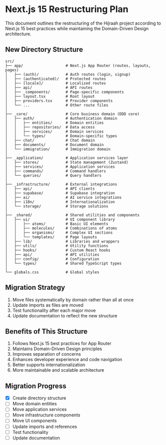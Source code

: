 # Next.js 15 Restructuring Plan

This document outlines the restructuring of the Hijraah project according to Next.js 15 best practices while maintaining the Domain-Driven Design architecture.

## New Directory Structure

```
src/
├── app/                   # Next.js App Router (routes, layouts, pages)
│   ├── (auth)/            # Auth routes (login, signup)
│   ├── (authenticated)/   # Protected routes
│   ├── [locale]/          # Localized routes
│   ├── api/               # API routes
│   ├── _components/       # Page-specific components
│   ├── layout.tsx         # Root layout
│   ├── providers.tsx      # Provider components
│   └── ...                # Other route files
│
├── _core/                 # Core business domain (DDD core)
│   ├── auth/              # Authentication domain
│   │   ├── entities/      # Domain entities
│   │   ├── repositories/  # Data access
│   │   ├── services/      # Domain services
│   │   └── types/         # Domain-specific types
│   ├── chat/              # Chat domain
│   ├── documents/         # Document domain
│   └── immigration/       # Immigration domain
│
├── _application/          # Application services layer
│   ├── stores/            # State management (Zustand)
│   ├── services/          # Application services
│   ├── commands/          # Command handlers
│   └── queries/           # Query handlers
│
├── _infrastructure/       # External integrations
│   ├── api/               # API clients
│   ├── supabase/          # Supabase integration
│   ├── ai/                # AI service integrations
│   ├── i18n/              # Internationalization
│   └── storage/           # Storage solutions
│
├── _shared/               # Shared utilities and components
│   ├── ui/                # UI component library
│   │   ├── atoms/         # Basic UI elements
│   │   ├── molecules/     # Combinations of atoms
│   │   ├── organisms/     # Complex UI sections
│   │   └── templates/     # Page layouts
│   ├── lib/               # Libraries and wrappers
│   ├── utils/             # Utility functions
│   ├── hooks/             # Custom React hooks
│   ├── api/               # API utilities
│   ├── config/            # Configuration
│   └── types/             # Shared TypeScript types
│
└── globals.css            # Global styles
```

## Migration Strategy

1. Move files systematically by domain rather than all at once
2. Update imports as files are moved
3. Test functionality after each major move
4. Update documentation to reflect the new structure

## Benefits of This Structure

1. Follows Next.js 15 best practices for App Router
2. Maintains Domain-Driven Design principles
3. Improves separation of concerns
4. Enhances developer experience and code navigation
5. Better supports internationalization
6. More maintainable and scalable architecture

## Migration Progress

- [x] Create directory structure
- [ ] Move domain entities
- [ ] Move application services
- [ ] Move infrastructure components
- [ ] Move UI components
- [ ] Update imports and references
- [ ] Test functionality
- [ ] Update documentation
